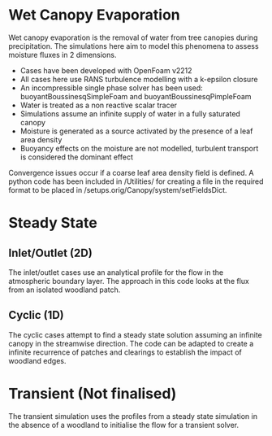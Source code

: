 # Wet Canopy Evaporation
Wet canopy evaporation is the removal of water from tree canopies during precipitation. The simulations here aim to model this phenomena to assess moisture fluxes in 2 dimensions.

- Cases have been developed with OpenFoam v2212
- All cases here use RANS turbulence modelling with a k-epsilon closure
- An incompressible single phase solver has been used: buoyantBoussinesqSimpleFoam and buoyantBoussinesqPimpleFoam
- Water is treated as a non reactive scalar tracer
- Simulations assume an infinite supply of water in a fully saturated canopy
- Moisture is generated as a source activated by the presence of a leaf area density
- Buoyancy effects on the moisture are not modelled, turbulent transport is considered the dominant effect

Convergence issues occur if a coarse leaf area density field is defined. A python code has been included in /Utilities/ for creating a file in the required format to be placed in /setups.orig/Canopy/system/setFieldsDict.



# Steady State
## Inlet/Outlet (2D)
The inlet/outlet cases use an analytical profile for the flow in the atmospheric boundary layer. The approach in this code looks at the flux from an isolated woodland patch.

## Cyclic (1D)
The cyclic cases attempt to find a steady state solution assuming an infinite canopy in the streamwise direction. The code can be adapted to create a infinite recurrence of patches and clearings to establish the impact of woodland edges.

# Transient (Not finalised)
The transient simulation uses the profiles from a steady state simulation in the absence of a woodland to initialise the flow for a transient solver.

